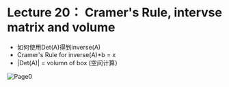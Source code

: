 # Lecture 20： Cramer's Rule, intervse matrix and volume
* 如何使用Det(A)得到inverse(A)
* Cramer's Rule for inverse(A)*b = x
* |Det(A)| = volumn of box (空间计算）

![Page0](https://github.com/zhukuixi/RainyNight/blob/master/LinearAlgebra/Images/LC20_1.jpg)  
  